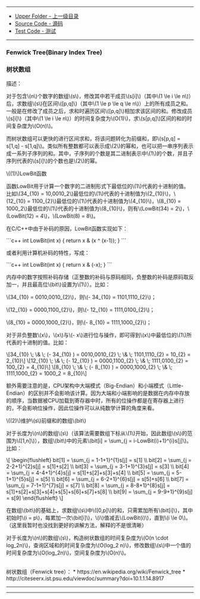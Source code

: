 --------
* [Upper Folder - 上一级目录](../)
* [Source Code - 源码](https://github.com/zhaochenyou/Way-to-Algorithm/blob/master/src/DataStructure/Fenwick.hpp)
* [Test Code - 测试](https://github.com/zhaochenyou/Way-to-Algorithm/blob/master/src/DataStructure/Fenwick.cpp)

--------

### Fenwick Tree(Binary Index Tree)
### 树状数组
<div>
描述：
<p id="i">对于包含\(n\)个数字的数组\(s\)，修改其中若干成员\(s[i]\)（其中\(1 \le i \le n\)）后，求数组\(s\)在区间\([p,q]\)（其中\(1 \le p \le q \le n\)）上的所有成员之和。一般是在修改了成员之后，求和时遍历区间\([p,q]\)相加求该区间的和。修改成员\(s[i]\)（其中\(1 \le i \le n\)）的时间复杂度为\(O(1)\)，求\(s[p,q]\)区间的和的时间复杂度为\(O(n)\)。 </p>
<p id="i">而树状数组可以更快的进行区间求和，将该问题转化为前缀和，即\(s[p,q] = s[1,q] - s[1,q]\)。类似所有整数都可以表示成\(2\)的幂和，也可以把一串序列表示成一系列子序列的和。其中，子序列的个数是其二进制表示中\(1\)的个数，并且子序列代表的\(s[i]\)的个数也是\(2\)的幂。 </p>
<p id="i">\((1)\)LowBit函数 </p>
<p id="i">函数LowBit用于计算一个数字的二进制形式下最低位的\(1\)代表的十进制的值。比如\(34_{10} = 10,0010_2\)最低位的\(1\)代表的十进制值为\(2_{10}\)，\(12_{10} = 1100_{2}\)最低位的\(1\)代表的十进制值为\(4_{10}\)，\(8_{10} = 1000_2\)最低位的\(1\)代表的十进制值为\(8_{10}\)，则有\(LowBit(34) = 2\)，\(LowBit(12) = 4\)，\(LowBit(8) = 8\)。 </p>
<p id="i">在C/C++中由于补码的原因，LowBit函数实现如下： </p>
</div>
```c++
int LowBit(int x) {
    return x & (x ^ (x-1));
}
```
<div>
<p id="i">或者利用计算机补码的特性，写成： </p>
</div>
```c++
int LowBit(int x) {
    return x & (-x);
}
```
<div>
<p id="i">内存中的数字按照补码存储（正整数的补码与原码相同，负整数的补码是原码取反加一，并且最高位\(bit\)设置为\(1\)）。比如： </p>
<p id="i">\(34_{10} = 0010,0010_{2}\)，则\(- 34_{10} = 1101,1110_{2}\)； </p>
<p id="i">\(12_{10} = 0000,1100_{2}\)，则\(- 12_{10} = 1111,0100_{2}\)； </p>
<p id="i">\(8_{10} = 0000,1000_{2}\)，则\(- 8_{10} = 1111,1000_{2}\)； </p>
<p id="i">对于非负整数\(x\)，\(x\)与\(- x\)进行位与操作，即可得到\(x\)中最低位的\(1\)所代表的十进制的值。比如： </p>
\[34_{10} \; \& \; (- 34_{10} ) = 0010,0010_{2} \; \& \; 1101,1110_{2} = 10_{2} = 2_{10}\]
\[12_{10} \; \& \; (- 12_{10} ) = 0000,1100_{2} \; \& \; 1111,0100_{2} = 100_{2} = 4_{10}\]
\[8_{10} \; \& \; (- 8_{10} ) = 0000,1000_{2} \; \& \; 1111,1000_{2} = 1000_2 = 8_{10}\]
<p id="i">额外需要注意的是，CPU架构中大端模式（Big-Endian）和小端模式（Little-Endian）的区别并不会影响该计算。因为大端和小端影响的是数据在内存中存放的顺序，当数据被CPU加载到寄存器中时，所有的位操作都是在寄存器上进行的，不会影响位操作，因此位操作可以从纯数学计算的角度来看。 </p>
<p id="i">\((2)\)维护\(s\)前缀和的数组\(bit\) </p>
<p id="i">对于长度为\(n\)的数组\(s\)（该算法需要数组下标从\(1\)开始，因此数组\(s\)的范围为\([1,n]\)），数组\(bit\)中的元素\(bit[i] = \sum_{j = i-LowBit(i)+1}^{i}s[j]\)。比如： </p>
\[
\begin{flushleft}
bit[1] = \sum_{j = 1-1+1}^{1}s[j] = s[1] \\
bit[2] = \sum_{j = 2-2+1}^{2}s[j] = s[1]+s[2] \\
bit[3] = \sum_{j = 3-1+1}^{3}s[j] = s[3] \\
bit[4] = \sum_{j = 4-4+1}^{4}s[j] = s[1]+s[2]+s[3]+s[4] \\
bit[5] = \sum_{j = 5-1+1}^{5}s[j] = s[5] \\
bit[6] = \sum_{j = 6-2+1}^{6}s[j] = s[5]+s[6] \\
bit[7] = \sum_{j = 7-1+1}^{7}s[j] = s[7] \\
bit[8] = \sum_{j = 8-8+1}^{8}s[j] = s[1]+s[2]+s[3]+s[4]+s[5]+s[6]+s[7]+s[8] \\
bit[9] = \sum_{j = 9-9+1}^{9}s[j] = s[9]
\end{flushleft}
\]
<p id="i">在数组\(bit\)的基础上，求数组\(s\)中\([0,p]\)的和，只需累加所有\(bit[i]\)，其中初始时\(i = p\)，每累加一次\(bit[i]\)，\(i\)值减去\(LowBit(i)\)，直到\(i \le 0\)。（这里我暂时也没找到更好的讲解方法，解释的不是很清晰） </p>
<p id="i">对于长度为\(n\)的数组\(s\)，构造树状数组的时间复杂度为\(O(n \cdot log_2⁡n)\)，查询区域和的时间复杂度为\(O(log_2 n)\)，修改数组\(s\)中一个值的时间复杂度为\(O(log_2⁡n)\)，空间复杂度为\(O(n)\)。 </p>
</div>

<br>
树状数组（Fenwick tree）：
* https://en.wikipedia.org/wiki/Fenwick_tree
* http://citeseerx.ist.psu.edu/viewdoc/summary?doi=10.1.1.14.8917

--------
--------
